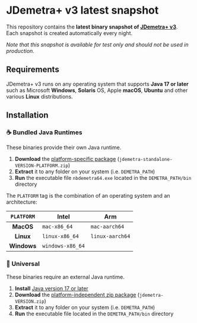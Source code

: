 # JDemetra+ v3 latest snapshot

This repository contains the **latest binary snapshot of [JDemetra+ v3](https://github.com/jdemetra/jd3-main)**.  
Each snapshot is created automatically every night.

_Note that this snapshot is available for test only and should not be used in production._

## Requirements

JDemetra+ v3 runs on any operating system that supports **Java 17 or later** such as Microsoft **Windows**, **Solaris** OS, Apple **macOS**, **Ubuntu** and other various **Linux** distributions.

## Installation

### ☕️ Bundled Java Runtimes

These binaries provide their own Java runtime.

1. **Download** the [platform-specific package](https://github.com/nbbrd/jdemetra-app-snapshot/releases) (`jdemetra-standalone-VERSION-PLATFORM.zip`)
2. **Extract** it to any folder on your system (i.e. `DEMETRA_PATH`)
3. **Run** the executable file `nbdemetra64.exe` located in the `DEMETRA_PATH/bin` directory

The `PLATFORM` tag is the combination of an operating system and an architecture:

| `PLATFORM`  | Intel            | Arm             |
|:-----------:|------------------|-----------------|
|  **MacOS**  | `mac-x86_64`     | `mac-aarch64`   |
|  **Linux**  | `linux-x86_64`   | `linux-aarch64` |
| **Windows** | `windows-x86_64` |                 |

### 🌟 Universal

These binaries require an external Java runtime.

1. **Install** [Java version 17 or later](https://whichjdk.com/)
2. **Download** the [platform-independent zip package](https://github.com/nbbrd/jdemetra-app-snapshot/releases) (`jdemetra-VERSION.zip`)
3. **Extract** it to any folder on your system (i.e. `DEMETRA_PATH`)
4. **Run** the executable file located in the `DEMETRA_PATH/bin` directory
